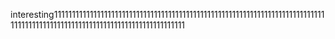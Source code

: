 interesting11111111111111111111111111111111111111111111111111111111111111111111111111111111111111111111111111111111111111111111111111111
